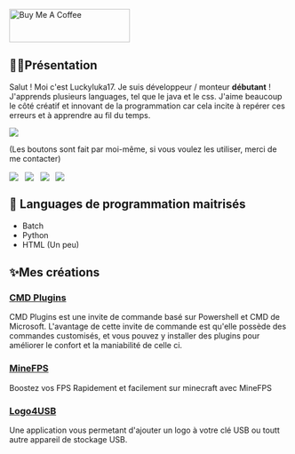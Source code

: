 <a href="https://www.buymeacoffee.com/luckyluka17" target="_blank"><img src="https://cdn.buymeacoffee.com/buttons/v2/default-yellow.png" alt="Buy Me A Coffee" style="height: 60px !important;width: 217px !important;" ></a>

## 👨‍💻Présentation
Salut ! Moi c'est Luckyluka17. Je suis développeur / monteur **débutant** ! J'apprends plusieurs languages, tel que le java et le css.
J'aime beaucoup le côté créatif et innovant de la programmation car cela incite à repérer ces erreurs et à apprendre au fil du temps.

<p><img src="https://github-readme-stats.vercel.app/api?username=luckyluka17&show_icons=true&theme=dark&locale=fr&layout=compact" /></p> 

(Les boutons sont fait par moi-même, si vous voulez les utiliser, merci de me contacter)
<p class="text-center"><a href="https://discord.gg/QaxHU6NHZe"><img src="https://i.imgur.com/aPZYeEF.png" style="cursor: pointer; max-width: 100%; vertical-align: middle; height: auto !important;"></a>&nbsp; &nbsp;<a href="https://www.youtube.com/channel/UCMDV6fMmzFSq9bB_BSodRiw"><img src="https://i.imgur.com/Wnarqc7.png" style="cursor: pointer; max-width: 100%; vertical-align: middle; height: auto !important;"></a>&nbsp; &nbsp;<a href="https://github.com/Luckyluka17"><img src="https://i.imgur.com/zkqH5xG.png" style="cursor: pointer; max-width: 100%; vertical-align: middle; height: auto !important;"></a>&nbsp; &nbsp;<a href="https://www.luckyluka17.tk/"><img src="https://i.imgur.com/JcBPSRP.png" style="cursor: pointer; max-width: 100%; vertical-align: middle; height: auto !important;"></a><br></p>
<p class="text-center"><a href="https://discord.gg/QaxHU6NHZe" target="_blank"></a><a href="https://www.youtube.com/channel/UCMDV6fMmzFSq9bB_BSodRiw" target="_blank"></a></p>

## 🧪 Languages de programmation maitrisés
- Batch
- Python
- HTML (Un peu)

## ✨Mes créations

### [CMD Plugins](https://github.com/Luckyluka17/cmd-plugins)
CMD Plugins est une invite de commande basé sur Powershell et CMD de Microsoft. L'avantage de cette invite de commande est qu'elle possède des commandes customisés, et vous pouvez y installer des plugins pour améliorer le confort et la maniabilité de celle ci.

### [MineFPS](https://github.com/Luckyluka17/MineFPS)
Boostez vos FPS Rapidement et facilement sur minecraft avec MineFPS

###  [Logo4USB](https://github.com/Luckyluka17/Logo4USB)
Une application vous permetant d'ajouter un logo à votre clé USB ou toutt autre appareil de stockage USB.
